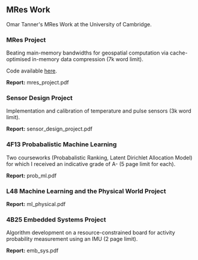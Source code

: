 ## MRes Work

Omar Tanner's MRes Work at the University of Cambridge.

### MRes Project

Beating main-memory bandwidths for geospatial computation via cache-optimised in-memory data compression (7k word limit).

Code available [here](https://github.com/omarathon/compression-geospatial).

**Report:** mres_project.pdf

### Sensor Design Project

Implementation and calibration of temperature and pulse sensors (3k word limit).

**Report:**  sensor_design_project.pdf

### 4F13 Probabalistic Machine Learning

Two courseworks (Probabalistic Ranking, Latent Dirichlet Allocation Model) for which I received an indicative grade of A- (5 page limit for each). 

**Report:** prob_ml.pdf

### L48 Machine Learning and the Physical World Project

**Report:** ml_physical.pdf

### 4B25 Embedded Systems Project

Algorithm development on a resource-constrained board for activity probability measurement using an IMU (2 page limit).

**Report:** emb_sys.pdf
